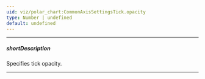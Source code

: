 ```yaml
---
uid: viz/polar_chart:CommonAxisSettingsTick.opacity
type: Number | undefined
default: undefined
---
```

---
##### shortDescription
Specifies tick opacity.

---
